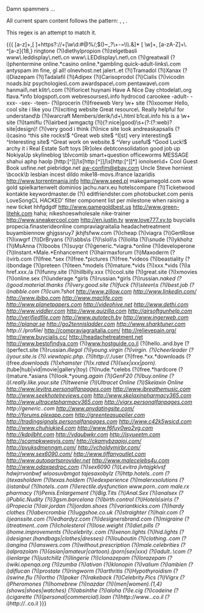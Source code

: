 Damn spammers ...

All current spam content follows the pattern: <lowercase gibberish>, <url> <one or two keywords>, <mixed case gibberish>.

This regex is an attempt to match it.

{{{
[a-z]+,[ ]+https?://+[\w\d:#@%/;$()~_?\+-=\\\.&]* [ \w]+, [a-zA-Z]+\.
^[a-z]{18,}
ringtone
(?i)diethylpropion
(?i)zelgetbasli
www\.leddisplay\.net\.cn
www\.LEDdisplay\.net\.cn
(?i)greatwall
(?i)phentermine
online.*casino
online.*gambling
quick-adult-links\.com
antyspam
im fine, gl all!
olnevhost.net
jalert..et
(?i)Tramadol
(?i)Xanax
(?i)Diazepam
(?i)Tadalafil
(?i)Adipex
(?i)Carisoprodol
(?i)Cialis
(?i)vicodin
noads.biz
psychologies\.com
awardspace\.com
pentawave\.com
hanmail\.net
klitr\.com
(?i)fioricet
huynani
Have A Nice Day
chtodelat\.org
flava.*info 
blogspot\.com
webresourses\.info
hydrocod
carookee
-adult-
-xxx-
-sex-
-teen-
(?i)procerin
(?i)freeweb
Very \w+ site 
(?i)xoomer
Hello, cool site
i like you
(?i)xciting website
Great resource\. 
Really helpful for understand\b 
(?i)warcraft
Members/derik/\d+\.html
b1ca\.info
his is a \w+ site
(?i)tamiflu
(?i)airbed
jwmgactg
(?i)(?:nice|good)\s+(?:(?:web)?site|design)!
(?i)very good i think
(?i)nice site look
andreaskapsalis
(?i)casino
^this site rocks!$
^Great web site$
^I[st] very interesting$
^Interesting site$
^Great work on website.$
^Very useful$
^Good Luck!$
archy it i
Real Estate
Soft toys
[Rr]olex
debtconsolidation
good job up
NokiyaUp
skylineblog
\blvcom\b
smart\+question
officeworms
MESSAGE
shahui
aphp
haolp
\[http:[^]]*\]\s*\[http:[^]]*\]\s*\[http:[^]]*\]
ionolsen\d+
Cool Guest Book
usfine.net
piebridge.net
aw-confim@ebay.com
Uncle Steve
horniest
\bcock\b
lesbian
incest
dildo
mike18-movs.ifrance
lazaridis
http://www.torrentmania.info
http://www.seed.pl
makegamegold\.com
wow gold
spielkartenwelt
dominios
jachu\.narx\.eu
hotelscompare
(?i)Ticketwood
kontakte
keywordmaster\.de
(?i)<text>
editfriendster\.com
photobucket\.com
penis
LoveSongCL
HACKED'
filter component list per milestone when raising a new ticket
hhfgdgdf
http://www.gamegoldbest.us
http://www.green-litehk.com
haha;
nikeshoeswholesale
nike-trainer
http://www.sneakercool.com
http://en.justin.tv
www.love777.xy.to
buycialis
propecia.finasterideonline
compraviagraitalia
headachetreatment
buyambiennow
ghjgssruy7
jkhjfsfww.com
(?i)cheap
(?i)viagra
(?i)GertRose
(?i)ixwgrf
(?i)DrBryans
(?i)\sbbs\s
(?i)\sloli\s
(?i)lolita
(?i)\snude
(?i)ykhohz
(?i)MsAnna
(?i)boobs
(?i)suyqr
(?i)generic.*viagra.*online
(?i)developerone
(?i)Instant.*Male.*Enhancement
(?i)hairmaxforum
(?i)Maxoderm
(?i)virb.com
(?i)free.*sex
(?i)free.*pictures
(?i)free.*videos
(?i)beastiality
(?i)bondage
(?i)preteen
(?i)teen.*models
(?i)mature.*vids
(?i)xxx.*vids
(?i)a href.*xxx.*\/a
(?i)funny.site
(?i)hillbilly.xxx
(?i)cool.site
(?i)great.site
(?i)xmovies
(?i)online.sex
(?i)underage.*girls
(?i)russian.*girls
(?i)russian.*naked
(?i)good.material.thanks
(?i)very.good.site
(?i)fuck
(?i)\steen\s
(?i)best.job
(?i)nabble\.com
(?i)cum.?shot
http://www.zillow.com
http://www.linkedin.com/
http://www.ibibo.com
http://www.maclife.com
http://www.planetpapers.com
http://videohive.net
http://www.dethi.com
http://www.viddler.com
http://www.quizilla.com
http://airsoftgunhelp.com
http://verifiedfile.com
http://www.autotech.by
http://www.ingerweb.com
http://planar.se
http://go2tennisladder.com
http://www.sharktuner.com
http://.*/profile/
http://compraviagraitalia.com/
http://relievepain.org/ 
http://www.buycialis.cc/ 
http://headachetreatment.net
http://www.bestofindya.com
(?i)www.hostguide.co.il
(?i)hello..and.bye
(?i)perfect.site
(?i)russian.*illegal
(?i)young.*virgin
(?i)virgin.*
(?i)cheerleader
(?i)your.site.is
(?i).*viewtopic\.php.*
(?i)http://.*/user
(?i)free.*xx.*downloads
(?i)free.*downloads
(?i)xhamster
(?i)x.rated
(?i)(sex|xxx|porn).*(tube|hub|vid|movie|gallery|toy)
(?i)nude.*celebs
(?i)free.*hardcore
(?i)mature.*asians
(?i)look.*young.*again
(?i)GenF20
(?i)buy.*online
(?i)I.*really.like.*your.*site
(?i)tweenie
(?i)Ultracet Online
(?i)Skelaxin Online
http://www.levitra.personalfanpages.com
http://www.ibreathemusic.com
http://www.seekhotelreviews.com
http://www.skelaxinpharmacy365.com
http://www.ultracetpharmacy365.com
http://vigrx.personalfanpages.com
http://generic.*.com
http://www.anydatingsite.com/
http://forums.plexapp.com
http://greenteasupplier.com
http://tradingsignals.personalfanpages.com
http://www.c42k5wsicd.com
http://www.chuhiukje4.com
http://www.f6fuy0wo2vg.com
http://kdpjlbht.com
http://vdqubwkr.com
http://isyueetm.com
http://scampkwwpyjs.com/
http://ckamybzaajoj.com/
http://pvuksdmenngm.com/
http://vcholdymjrbr.com/
http://www.sex6090.com/
http://www.tiffanyoutlet.com
http://www.autopartsprovider.net
http://www.malecelebs4u.com
http://www.odaxqedrpc.com
(?i)sex6090
(?i)Levitra
jlvtajgklvsf
hdwjrrvonbwf
wloosuvbmgot
tajesaxobylz
(?i)http.*hotels.*\.com
(?i)texasholdem
(?i)texas.*holdem
(?i)edexperience
(?i)malerxsolutions
(?i)istanbul
(?i)hotels.*\.com
(?i)erectile.*dysfunction
www.*porn.*\.com
male.*rx
pharmacy
(?i)Penis.Enlargement
(?i)Big.Tits
(?i)Anal.Sex
(?i)analsex
(?i)Public.Nudity
(?i)3gsm.barcelona
(?i)birth.control
(?i)Hotels\sin\s
(?i)Propecia
(?i)air.jordan
(?i)jordan.shoes
(?i)variantkicks.com
(?i)hardy clothes
(?i)abercrombie
(?i)uggshoe.co.uk
(?i)straighter
(?i)hair\.com
(?i)jeanssite\.com
(?i)edhardyz\.com
(?i)designersbrand\.com
(?i)migraine
(?i)treatment.*\.com
(?i)cholesterol
(?i)lose.weight
(?i)diet.pills
(?i)home.improvements
(?i)celebrity.*\.com
(?i)xenon.lights
(?i)hid.lights
(?i)designer.(handbags|clothes|dresses)
(?i)louboutin
(?i)clothing.*\.com
(?i)angina
(?i)answers\.com
(?i)without.prescription
(?i)male.celebrities
(?i)alprazolam
(?i)(asian|amateur|cartoon).*(porn|sex|xxx)
(?i)adult.*.\com
(?i)ienlarge
(?i)justchillz
(?i)lingerie
(?i)clonazepam
(?i)lorazepam
(?i)wiki\.openqa\.org
(?i)zumba
(?i)ativan
(?i)klonopin
(?i)valium
(?i)ambien
(?i)diflucan
(?i)prostate
(?i)ringworm
(?i)arthritis
(?i)Hypothyroidism
(?i)swine.flu
(?i)ortho
(?i)poker
(?i)rakeback
(?i)Celebrity.Pics
(?i)Vigrx
(?i)Pheromones
(?i)homebrew
(?i)nazdar
(?i)(men|women).{1,4}(shows|shoes|watches)
(?i)absinthe
(?i)aloha
(?i)e.cig
(?i)codeine
(?i)cigarette
(?i)(personal|commercial).*loan
(?i)http:\/\/www\..*\.co\.il
(?i)http:\/\/.*\.co\.il
}}}
